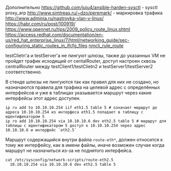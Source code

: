 Дополнительно
https://github.com/juju4/ansible-harden-sysctl - sysctl proxy_arp
http://www.simtreas.ru/~dzo/peremark/ - маркировка трафика
http://www.adminia.ru/nastroyka-vlan-v-linux/
https://habr.com/ru/post/100919/
https://www.opennet.ru/tips/2009_policy_route_linux.shtml
https://access.redhat.com/documentation/en-us/red_hat_enterprise_linux/7/html/networking_guide/sec-configuring_static_routes_in_ifcfg_files
[nmcli_rule_route](http://devemmeff.blogspot.com/2016/02/howto-policy-based-routing-using.html)

testClietn'а и testServer'а не пингуют шлюзы, также до указанных VM не пройдет трафик исходящий от centalRouter, доступ настроен сквозь centralRouter между testClient1/testClietn2 и testServer1/testServer2 соответственно.

В стенде шлюзы не пингуются так как правил для них не создано, но назначаются правила для трафика на целевой адрес с определённых интерфейсов и уже в таблицах указывается маршрут через какие интерфейсы этот адрес доступен.

```
ip ru add to 10.10.10.254 iif eth1.5 table 5 # означает маршрут до адреса 10.10.10.254 из интерфеса eth1.5 попадает в таблицу с идентификатором 5
ip ro add 10.10.10.254 via 10.10.10.6 dev eth2.5 table 5 # маршрут для таблицы с идентификатором 5 доступ к 10.10.10.254 через адрес 10.10.10.6 и интерфейс `eth2.5`
```

Маршрут содержащийся внутри файла `route-eth*`, должен относится к тому же интерфейсу, как в имени файлы, иначе возможен случае когда маршрут не назначиться из-за не поднятого интерфейса.

```
cat /etc/sysconfig/network-scripts/route-eth2.5
  10.10.10.254 via 10.10.10.6 dev eth2.5 table 5
```
